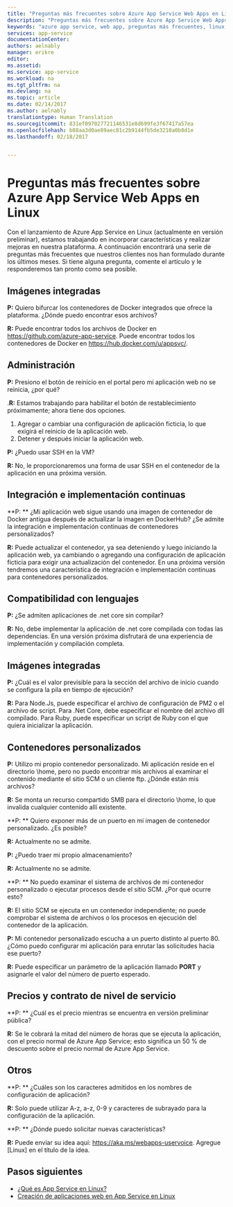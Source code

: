 ```yaml
---
title: "Preguntas más frecuentes sobre Azure App Service Web Apps en Linux | Microsoft Docs"
description: "Preguntas más frecuentes sobre Azure App Service Web Apps en Linux."
keywords: "azure app service, web app, preguntas más frecuentes, linux, oss"
services: app-service
documentationCenter: 
authors: aelnably
manager: erikre
editor: 
ms.assetid: 
ms.service: app-service
ms.workload: na
ms.tgt_pltfrm: na
ms.devlang: na
ms.topic: article
ms.date: 02/14/2017
ms.author: aelnably
translationtype: Human Translation
ms.sourcegitcommit: 831ef097027721146531e8d699fe3f67417a57ea
ms.openlocfilehash: b88aa3d0ae89aec81c2b9144fb5de3210a0b8d1e
ms.lasthandoff: 02/18/2017


---
```


# <a name="azure-app-service-web-apps-on-linux-faq"></a>Preguntas más frecuentes sobre Azure App Service Web Apps en Linux #

Con el lanzamiento de Azure App Service en Linux (actualmente en versión preliminar), estamos trabajando en incorporar características y realizar mejoras en nuestra plataforma. A continuación encontrará una serie de preguntas más frecuentes que nuestros clientes nos han formulado durante los últimos meses.
Si tiene alguna pregunta, comente el artículo y le responderemos tan pronto como sea posible.

## <a name="built-in-images"></a>Imágenes integradas ##

**P:** Quiero bifurcar los contenedores de Docker integrados que ofrece la plataforma. ¿Dónde puedo encontrar esos archivos?

**R:** Puede encontrar todos los archivos de Docker en https://github.com/azure-app-service. Puede encontrar todos los contenedores de Docker en https://hub.docker.com/u/appsvc/.

## <a name="management"></a>Administración ##

**P:** Presiono el botón de reinicio en el portal pero mi aplicación web no se reinicia, ¿por qué?

.**R:** Estamos trabajando para habilitar el botón de restablecimiento próximamente; ahora tiene dos opciones.
1. Agregar o cambiar una configuración de aplicación ficticia, lo que exigirá el reinicio de la aplicación web. 
2. Detener y después iniciar la aplicación web.

**P:** ¿Puedo usar SSH en la VM?

**R:** No, le proporcionaremos una forma de usar SSH en el contenedor de la aplicación en una próxima versión.

## <a name="continuous-integration--deployment"></a>Integración e implementación continuas ##

**P: ** ¿Mi aplicación web sigue usando una imagen de contenedor de Docker antigua después de actualizar la imagen en DockerHub? ¿Se admite la integración e implementación continuas de contenedores personalizados?

**R:** Puede actualizar el contenedor, ya sea deteniendo y luego iniciando la aplicación web, ya cambiando o agregando una configuración de aplicación ficticia para exigir una actualización del contenedor. En una próxima versión tendremos una característica de integración e implementación continuas para contenedores personalizados.

## <a name="language-support"></a>Compatibilidad con lenguajes ##

**P:** ¿Se admiten aplicaciones de .net core sin compilar?

**R:** No, debe implementar la aplicación de .net core compilada con todas las dependencias. En una versión próxima disfrutará de una experiencia de implementación y compilación completa.

## <a name="built-in-images"></a>Imágenes integradas ##

**P:** ¿Cuál es el valor previsible para la sección del archivo de inicio cuando se configura la pila en tiempo de ejecución?

**R:** Para Node.Js, puede especificar el archivo de configuración de PM2 o el archivo de script. Para .Net Core, debe especificar el nombre del archivo dll compilado. Para Ruby, puede especificar un script de Ruby con el que quiera inicializar la aplicación.

## <a name="custom-containers"></a>Contenedores personalizados ##

**P:** Utilizo mi propio contenedor personalizado. Mi aplicación reside en el directorio \home\, pero no puedo encontrar mis archivos al examinar el contenido mediante el sitio SCM o un cliente ftp. ¿Dónde están mis archivos?

**R:** Se monta un recurso compartido SMB para el directorio \home\, lo que invalida cualquier contenido allí existente.

**P: ** Quiero exponer más de un puerto en mi imagen de contenedor personalizado. ¿Es posible?

**R:** Actualmente no se admite.

**P:** ¿Puedo traer mi propio almacenamiento?

**R:** Actualmente no se admite.

**P: ** No puedo examinar el sistema de archivos de mi contenedor personalizado o ejecutar procesos desde el sitio SCM. ¿Por qué ocurre esto?

**R:** El sitio SCM se ejecuta en un contenedor independiente; no puede comprobar el sistema de archivos o los procesos en ejecución del contenedor de la aplicación.

**P:** Mi contenedor personalizado escucha a un puerto distinto al puerto 80. ¿Cómo puedo configurar mi aplicación para enrutar las solicitudes hacia ese puerto?

**R:** Puede especificar un parámetro de la aplicación llamado **PORT** y asignarle el valor del número de puerto esperado.

## <a name="pricing-and-sla"></a>Precios y contrato de nivel de servicio ##

**P: ** ¿Cuál es el precio mientras se encuentra en versión preliminar pública?

**R:** Se le cobrará la mitad del número de horas que se ejecuta la aplicación, con el precio normal de Azure App Service; esto significa un 50 % de descuento sobre el precio normal de Azure App Service.

## <a name="other"></a>Otros ##

**P: ** ¿Cuáles son los caracteres admitidos en los nombres de configuración de aplicación?

**R:** Solo puede utilizar A-z, a-z, 0-9 y caracteres de subrayado para la configuración de la aplicación.

**P: ** ¿Dónde puedo solicitar nuevas características?

**R:** Puede enviar su idea aquí: https://aka.ms/webapps-uservoice. Agregue [Linux] en el título de la idea.

## <a name="next-steps"></a>Pasos siguientes
* [¿Qué es App Service en Linux?](app-service-linux-intro.md)
* [Creación de aplicaciones web en App Service en Linux](app-service-linux-how-to-create-a-web-app.md)

